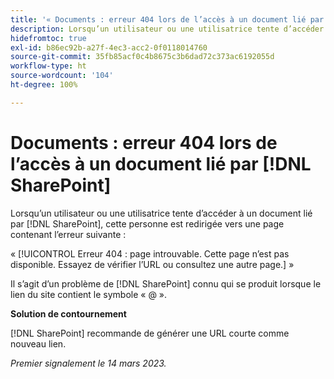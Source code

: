 ```yaml
---
title: '« Documents : erreur 404 lors de l’accès à un document lié par SharePoint »'
description: Lorsqu’un utilisateur ou une utilisatrice tente d’accéder à un document lié par SharePoint, cette personne est redirigée vers une page contenant une erreur 404.
hidefromtoc: true
exl-id: b86ec92b-a27f-4ec3-acc2-0f0118014760
source-git-commit: 35fb85acf0c4b8675c3b6dad72c373ac6192055d
workflow-type: ht
source-wordcount: '104'
ht-degree: 100%

---
```


# Documents : erreur 404 lors de l’accès à un document lié par [!DNL SharePoint]

<!--Requested article. This issue is on the WF and WFP TOCs.-->

Lorsqu’un utilisateur ou une utilisatrice tente d’accéder à un document lié par [!DNL SharePoint], cette personne est redirigée vers une page contenant l’erreur suivante :

« [!UICONTROL Erreur 404 : page introuvable. Cette page n’est pas disponible. Essayez de vérifier l’URL ou consultez une autre page.] »

Il s’agit d’un problème de [!DNL SharePoint] connu qui se produit lorsque le lien du site contient le symbole « @ ».

**Solution de contournement**

[!DNL SharePoint] recommande de générer une URL courte comme nouveau lien.

_Premier signalement le 14 mars 2023._
